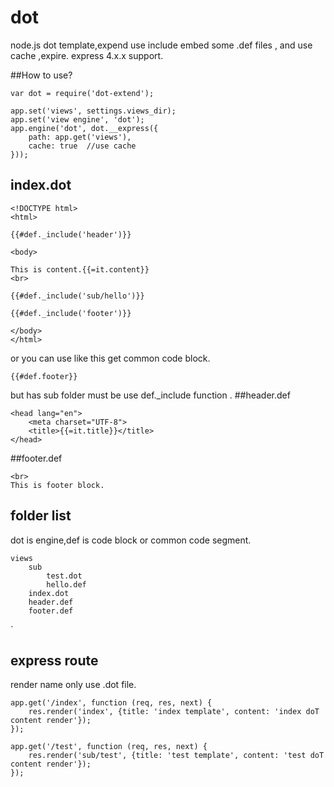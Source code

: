 # dot
node.js dot template,expend use include embed some .def files , and use cache ,expire. express 4.x.x support.

##How to use?

    var dot = require('dot-extend');
    
    app.set('views', settings.views_dir);      
    app.set('view engine', 'dot');      
    app.engine('dot', dot.__express({  
        path: app.get('views'),  
        cache: true  //use cache
    })); 
    
    
## index.dot
    <!DOCTYPE html>
    <html>

    {{#def._include('header')}}

    <body>

    This is content.{{=it.content}}
    <br>

    {{#def._include('sub/hello')}}

    {{#def._include('footer')}}

    </body>
    </html>

or you can use like this get common code block.

    {{#def.footer}}

but has sub folder must be use def._include function .
##header.def

    <head lang="en">
        <meta charset="UTF-8">
        <title>{{=it.title}}</title>
    </head>
    
##footer.def
    
    <br>
    This is footer block.
    
## folder list
dot is engine,def is code block or common code segment.  

    views  
        sub  
            test.dot  
            hello.def  
        index.dot  
        header.def  
        footer.def  
`

## express route
render name only use .dot file.
    
    app.get('/index', function (req, res, next) {
        res.render('index', {title: 'index template', content: 'index doT content render'});
    });
    
    app.get('/test', function (req, res, next) {
        res.render('sub/test', {title: 'test template', content: 'test doT content render'});
    });
